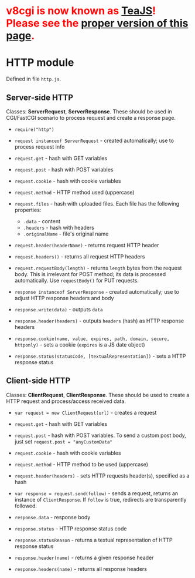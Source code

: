 # <font color='red'><b>v8cgi is now known as <a href='http://code.google.com/p/teajs/'>TeaJS</a>! Please see the <a href='http://code.google.com/p/teajs/wiki/API_HTTP'>proper version of this page</a>.</b></font> #
# HTTP module #

Defined in file `http.js`.

## Server-side HTTP ##

Classes: **ServerRequest**, **ServerResponse**. These should be used in CGI/FastCGI scenario to process request and create a response page.

  * `require("http")`
  * `request instanceof ServerRequest` - created automatically; use to process request info
  * `request.get` - hash with GET variables
  * `request.post` - hash with POST variables
  * `request.cookie` - hash with cookie variables
  * `request.method` - HTTP method used (uppercase)
  * `request.files` - hash with uploaded files. Each file has the following properties:
    * `.data` - content
    * `.headers` - hash with headers
    * `.originalName` - file's original name
  * `request.header(headerName)` - returns request HTTP header
  * `request.headers()` - returns all request HTTP headers
  * `request.requestBody(length)` - returns `length` bytes from the request body. This is irrelevant for POST method; its data is processed automatically. Use `requestBody()` for PUT requests.

  * `response instanceof ServerResponse` - created automatically; use to adjust HTTP response headers and body
  * `response.write(data)` - outputs `data`
  * `response.header(headers)` - outputs `headers` (hash) as HTTP response headers
  * `response.cookie(name, value, expires, path, domain, secure, httponly)` - sets a cookie (`expires` is a JS date object)
  * `response.status(statusCode, [textualRepresentation])` - sets a HTTP response status

## Client-side HTTP ##

Classes: **ClientRequest**, **ClientResponse**. These should be used to create a HTTP request and process/access received data.

  * `var request = new ClientRequest(url)` - creates a request
  * `request.get` - hash with GET variables
  * `request.post` - hash with POST variables. To send a custom post body, just set `request.post = "anyCustomData"`
  * `request.cookie` - hash with cookie variables
  * `request.method` - HTTP method to be used (uppercase)
  * `request.header(headers)` - sets HTTP requests header(s), specified as a hash
  * `var response = request.send(follow)` - sends a request, returns an instance of `ClientResponse`. If `follow` is true, redirects are transparently followed.

  * `response.data` - response body
  * `response.status` - HTTP response status code
  * `response.statusReason` - returns a textual representation of HTTP response status
  * `response.header(name)` - returns a given response header
  * `response.headers(name)` - returns all response headers